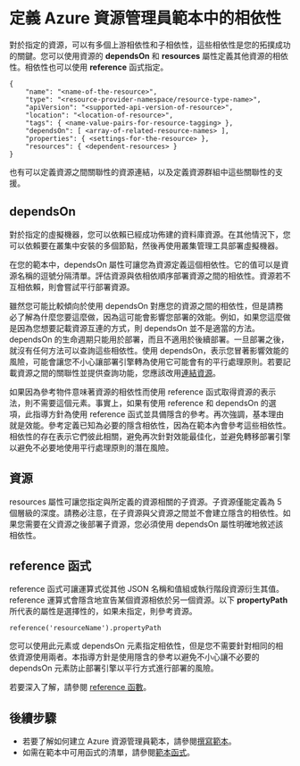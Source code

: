<properties
   pageTitle="定義 Azure 資源管理員範本中的相依性"
   description="說明如何在部署期間，將某個資源設定為相依於另一個資源。"
   services="azure-resource-manager"
   documentationCenter="na"
   authors="mmercuri"
   manager="wpickett"
   editor=""/>

<tags
   ms.service="azure-resource-manager"
   ms.devlang="na"
   ms.topic="article"
   ms.tgt_pltfrm="na"
   ms.workload="na"
   ms.date="07/15/2015"
   ms.author="mmercuri"/>

# 定義 Azure 資源管理員範本中的相依性

對於指定的資源，可以有多個上游相依性和子相依性，這些相依性是您的拓撲成功的關鍵。您可以使用資源的 **dependsOn** 和 **resources** 屬性定義其他資源的相依性。相依性也可以使用 **reference** 函式指定。

    {
        "name": "<name-of-the-resource>",
        "type": "<resource-provider-namespace/resource-type-name>",
        "apiVersion": "<supported-api-version-of-resource>",
        "location": "<location-of-resource>",
        "tags": { <name-value-pairs-for-resource-tagging> },
        "dependsOn": [ <array-of-related-resource-names> ],
        "properties": { <settings-for-the-resource> },
        "resources": { <dependent-resources> }
    }

 也有可以定義資源之間關聯性的資源連結，以及定義資源群組中這些關聯性的支援。

## dependsOn

對於指定的虛擬機器，您可以依賴已經成功佈建的資料庫資源。在其他情況下，您可以依賴要在叢集中安裝的多個節點，然後再使用叢集管理工具部署虛擬機器。

在您的範本中，dependsOn 屬性可讓您為資源定義這個相依性。它的值可以是資源名稱的逗號分隔清單。評估資源與依相依順序部署資源之間的相依性。資源若不互相依賴，則會嘗試平行部署資源。

雖然您可能比較傾向於使用 dependsOn 對應您的資源之間的相依性，但是請務必了解為什麼您要這麼做，因為這可能會影響您部署的效能。例如，如果您這麼做是因為您想要記載資源互連的方式，則 dependsOn 並不是適當的方法。dependsOn 的生命週期只能用於部署，而且不適用於後續部署。一旦部署之後，就沒有任何方法可以查詢這些相依性。使用 dependsOn，表示您冒著影響效能的風險，可能會讓您不小心讓部署引擎轉為使用它可能會有的平行處理原則。若要記載資源之間的關聯性並提供查詢功能，您應該改用[連結資源](resource-group-link-resources.md)。

如果因為參考物件意味著資源的相依性而使用 reference 函式取得資源的表示法，則不需要這個元素。事實上，如果有使用 reference 和 dependsOn 的選項，此指導方針為使用 reference 函式並具備隱含的參考。再次強調，基本理由就是效能。參考定義已知為必要的隱含相依性，因為在範本內會參考這些相依性。相依性的存在表示它們彼此相關，避免再次針對效能最佳化，並避免轉移部署引擎以避免不必要地使用平行處理原則的潛在風險。

## 資源

resources 屬性可讓您指定與所定義的資源相關的子資源。子資源僅能定義為 5 個層級的深度。請務必注意，在子資源與父資源之間並不會建立隱含的相依性。如果您需要在父資源之後部署子資源，您必須使用 dependsOn 屬性明確地敘述該相依性。

## reference 函式

reference 函式可讓運算式從其他 JSON 名稱和值組或執行階段資源衍生其值。reference 運算式會隱含地宣告某個資源相依於另一個資源。以下 **propertyPath** 所代表的屬性是選擇性的，如果未指定，則參考資源。

    reference('resourceName').propertyPath

您可以使用此元素或 dependsOn 元素指定相依性，但是您不需要針對相同的相依資源使用兩者。本指導方針是使用隱含的參考以避免不小心讓不必要的 dependsOn 元素防止部署引擎以平行方式進行部署的風險。

若要深入了解，請參閱 [reference 函數](../resource-group-template-functions/#reference)。

## 後續步驟

- 若要了解如何建立 Azure 資源管理員範本，請參閱[撰寫範本](resource-group-authoring-templates.md)。 
- 如需在範本中可用函式的清單，請參閱[範本函式](resource-group-template-functions.md)。

<!---HONumber=Oct15_HO3-->